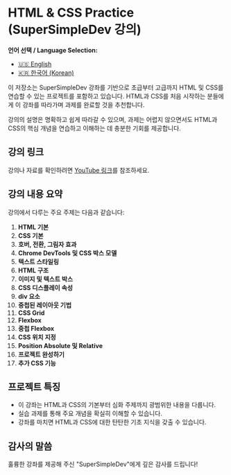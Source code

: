 # HTML & CSS Practice (SuperSimpleDev 강의)

**언어 선택 / Language Selection:**

- [🇺🇸 English](README.md)
- [🇰🇷 한국어 (Korean)](README.ko.md)

이 저장소는 SuperSimpleDev 강좌를 기반으로 초급부터 고급까지 HTML 및 CSS를 연습할 수 있는 프로젝트를 포함하고 있습니다. HTML과 CSS를 처음 시작하는 분들에게 이 강좌를 따라가며 과제를 완료할 것을 추천합니다.

강의의 설명은 명확하고 쉽게 따라갈 수 있으며, 과제는 어렵지 않으면서도 HTML과 CSS의 핵심 개념을 연습하고 이해하는 데 충분한 기회를 제공합니다.

## 강의 링크

강의나 자료를 확인하려면 [YouTube 링크](https://www.youtube.com/watch?v=G3e-cpL7ofc)를 참조하세요.

## 강의 내용 요약

강의에서 다루는 주요 주제는 다음과 같습니다:

1. **HTML 기본**  
2. **CSS 기본**  
3. **호버, 전환, 그림자 효과**  
4. **Chrome DevTools 및 CSS 박스 모델**  
5. **텍스트 스타일링**  
6. **HTML 구조**  
7. **이미지 및 텍스트 박스**  
8. **CSS 디스플레이 속성**  
9. **div 요소**  
10. **중첩된 레이아웃 기법**  
11. **CSS Grid**  
12. **Flexbox**  
13. **중첩 Flexbox**  
14. **CSS 위치 지정**  
15. **Position Absolute 및 Relative**  
16. **프로젝트 완성하기**  
17. **추가 CSS 기능**  

## 프로젝트 특징

- 이 강좌는 HTML과 CSS의 기본부터 심화 주제까지 광범위한 내용을 다룹니다.  
- 실습 과제를 통해 주요 개념을 확실히 이해할 수 있습니다.  
- 강좌를 마치면 HTML과 CSS에 대한 탄탄한 기초 지식을 갖출 수 있습니다.  

## 감사의 말씀

훌륭한 강좌를 제공해 주신 "SuperSimpleDev"에게 깊은 감사를 드립니다!  
